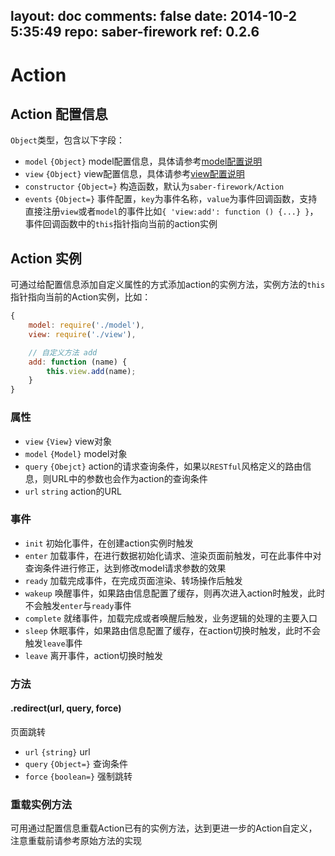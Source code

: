 layout: doc
comments: false
date: 2014-10-2 5:35:49
repo: saber-firework
ref: 0.2.6
---

# Action

## Action 配置信息

`Object`类型，包含以下字段：

* `model` `{Object}` model配置信息，具体请参考[model配置说明](mode.html)
* `view` `{Object}` view配置信息，具体请参考[view配置说明](vie.html)
* `constructor` `{Object=}` 构造函数，默认为`saber-firework/Action`
* `events` `{Object=}` 事件配置，`key`为事件名称，`value`为事件回调函数，支持直接注册`view`或者`model`的事件比如`{ 'view:add': function () {...} }`，事件回调函数中的`this`指针指向当前的action实例


## Action 实例

可通过给配置信息添加自定义属性的方式添加action的实例方法，实例方法的`this`指针指向当前的Action实例，比如：

```javascript
{
    model: require('./model'),
    view: require('./view'),

    // 自定义方法 add
    add: function (name) {
        this.view.add(name);
    }
}
```

### 属性

* `view` `{View}` view对象
* `model` `{Model}` model对象
* `query` `{Obejct}` action的请求查询条件，如果以`RESTful`风格定义的路由信息，则URL中的参数也会作为action的查询条件
* `url` `string` action的URL

### 事件

* `init` 初始化事件，在创建action实例时触发
* `enter` 加载事件，在进行数据初始化请求、渲染页面前触发，可在此事件中对查询条件进行修正，达到修改model请求参数的效果
* `ready` 加载完成事件，在完成页面渲染、转场操作后触发
* `wakeup` 唤醒事件，如果路由信息配置了缓存，则再次进入action时触发，此时不会触发`enter`与`ready`事件
* `complete` 就绪事件，加载完成或者唤醒后触发，业务逻辑的处理的主要入口
* `sleep` 休眠事件，如果路由信息配置了缓存，在action切换时触发，此时不会触发`leave`事件
* `leave` 离开事件，action切换时触发

### 方法

#### .redirect(url, query, force)

页面跳转

* `url` `{string}` url
* `query` `{Object=}` 查询条件
* `force` `{boolean=}` 强制跳转

### 重载实例方法

可用通过配置信息重载Action已有的实例方法，达到更进一步的Action自定义，注意重载前请参考原始方法的实现
